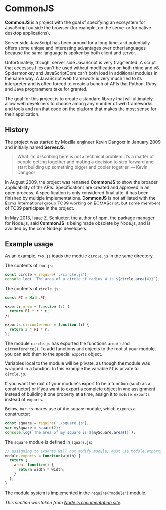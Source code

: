 # CommonJS

**CommonJS** is a project with the goal of specifying an ecosystem for JavaScript outside the browser (for example, on the server or for native desktop applications).

Server side JavaScript has been around for a long time, and potentially offers some unique and interesting advantages over other languages because the same language is spoken by both client and server.

Unfortunately, though, server side JavaScript is very fragmented. A script that accesses files can't be used without modification on both rhino and v8. Spidermonkey and JavaScriptCore can't both load in additional modules in the same way. A JavaScript web framework is very much tied to its interpreter and is often forced to create a bunch of APIs that Python, Ruby and Java programmers take for granted.

The goal for this project is to create a standard library that will ultimately allow web developers to choose among any number of web frameworks and tools and run that code on the platform that makes the most sense for their application.

## History

The project was started by Mozilla engineer Kevin Dangoor in January 2009 and initially named **ServerJS**.

> What I’m describing here is not a technical problem. It’s a matter of people getting together and making a decision to step forward and start building up something bigger and cooler together.
> — Kevin Dangoor

In August 2009, the project was renamed **CommonJS** to show the broader applicability of the APIs. Specifications are created and approved in an open process. A specification is only considered final after it has been finished by multiple implementations. **CommonJS** is not affiliated with the Ecma International group TC39 working on ECMAScript, but some members of TC39 participate in the project.

In May 2013, Isaac Z. Schlueter, the author of [npm](http://npmjs.org), the package manager for Node.js, said **CommonJS** is being made obsolete by Node.js, and is avoided by the core Node.js developers.

## Example usage

As an example, `foo.js` loads the module `circle.js` in the same directory.

The contents of `foo.js`:

```javascript
const circle = require('./circle.js');
console.log( `The area of a circle of radius 4 is ${circle.area(4)}`);
```

The contents of `circle.js`:

```javascript
const PI = Math.PI;

exports.area = function (r) {
  return PI * r * r;
};

exports.circumference = function (r) {
  return 2 * PI * r;
};
```

The module `circle.js` has exported the functions `area()` and `circumference()`. To add functions and objects to the root of your module, you can add them to the special `exports` object.

Variables local to the module will be private, as though the module was wrapped in a function. In this example the variable `PI` is private to `circle.js`.

If you want the root of your module's export to be a function (such as a constructor) or if you want to export a complete object in one assignment instead of building it one property at a time, assign it to `module.exports` instead of `exports`.

Below, `bar.js` makes use of the square module, which exports a constructor:

```javascript
const square = require('./square.js');
var mySquare = square(2);
console.log(`The area of my square is ${mySquare.area()}`);
```

The `square` module is defined in `square.js`:

```javascript
// assigning to exports will not modify module, must use module.exports
module.exports = function(width) {
  return {
    area: function() {
      return width * width;
    }
  };
}
```

The module system is implemented in the `require("module")` module.

*This section was taken from [Node.js documentation site](https://nodejs.org/docs/latest/api/modules.html).*